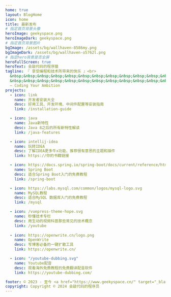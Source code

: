 ```yaml
---
home: true
layout: BlogHome
icon: home
title: 最新发布
# 指定首页背景头像
heroImage: geekyspace.png
heroImageDark: geekyspace.png
# 指定首页背景图片
bgImage: /assets/bg/wallhaven-8586my.png
bgImageDark: /assets/bg/wallhaven-o5762l.png
# 指定hero背景是否全屏
heroFullScreen: true
heroText: 会敲代码的程序猿
tagline: 『 享受编程和技术所带来的快乐 』<br>
  &nbsp;&nbsp;&nbsp;&nbsp;&nbsp;&nbsp;&nbsp;&nbsp;&nbsp;&nbsp;&nbsp;&nbsp;&nbsp;&nbsp;&nbsp;
  &nbsp;&nbsp;&nbsp;&nbsp;&nbsp;&nbsp;&nbsp;&nbsp;&nbsp;&nbsp;&nbsp;&nbsp;&nbsp;&nbsp;&nbsp;
  – Coding Your Ambition
projects:
  - icon: link
    name: 开发者安装大全
    desc: 好用工具、开发环境、中间件配置等安装指南
    link: /installation-guide

  - icon: java
    name: Java新特性
    desc: Java 8之后的所有新特性解读
    link: /java-features

  - icon: intellij-idea
    name: 玩转IDEA
    desc: 了解IDEA更多牛x功能、推荐很有意思的主题和插件
    link: https://你的书籍链接

  - icon: https://docs.spring.io/spring-boot/docs/current/reference/html/img/banner-logo.svg
    name: Spring Boot
    desc: 适合Spring Boot入门的免费教程
    link: /spring-boot

  - icon: https://labs.mysql.com/common/logos/mysql-logo.svg
    name: MySQL教程
    desc: 适合MySQL 数据库入门的免费教程
    link: /mysql

  - icon: /vuepress-theme-hope.svg
    name: 秒懂技术专栏
    desc: 用生动的视频科普那些常见的技术概念
    link: /youtube
    
  - icon: https://openwrite.cn/logo.png
    name: OpenWrite
    desc: 写博客必备的一键扩散工具
    link: https://openwrite.cn/

  - icon: "/youtube-dubbing.svg"
    name: Youtube配音
    desc: 观看海外免费教程的免费翻译配音软件
    link: https://youtube-dubbing.com/

footer: © 2023 - 至今 <a href="https://www.geekyspace.cn/" target="_blank">www.geekyspace.cn</a> 保留所有权利
copyright: Copyright © 2024 会敲代码的程序员
---
```

